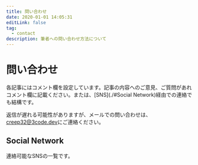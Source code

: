 ```yaml
---
title: 問い合わせ
date: 2020-01-01 14:05:31
editLink: false
tag:
  - contact
description: 筆者への問い合わせ方法について
---
```


# 問い合わせ
各記事にはコメント欄を設定しています。記事の内容へのご意見、ご質問があれコメント欄に記載ください。または、[SNS](./#Social Network)経由での連絡でも結構です。

返信が遅れる可能性がありますが、メールでの問い合わせは、[creep32@3code.dev](mailto:creep32@3code.dev)にご連絡ください。

## Social Network
連絡可能なSNSの一覧です。

<LogoIconList />

